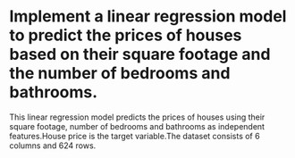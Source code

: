# Implement a linear regression model to predict the prices of houses based on their square footage and the number of bedrooms and bathrooms.
This linear regression model predicts the prices of houses using their square footage, number of bedrooms and bathrooms as independent features.House price is the target variable.The dataset consists of 6 columns and 624 rows.
